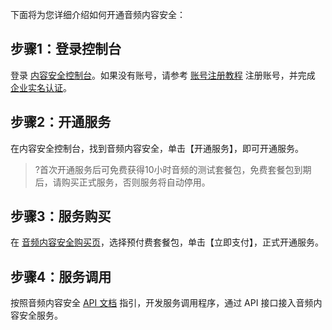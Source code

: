 下面将为您详细介绍如何开通音频内容安全：
## 步骤1：登录控制台
登录 [内容安全控制台](https://console.cloud.tencent.com/cms/audio)。如果没有账号，请参考 [账号注册教程](https://cloud.tencent.com/document/product/378/17985) 注册账号，并完成 [企业实名认证](https://cloud.tencent.com/document/product/378/10496)。

## 步骤2：开通服务
在内容安全控制台，找到音频内容安全，单击【开通服务】，即可开通服务。
>?首次开通服务后可免费获得10小时音频的测试套餐包，免费套餐包到期后，请购买正式服务，否则服务将自动停用。

## 步骤3：服务购买
在 [音频内容安全购买页](https://buy.cloud.tencent.com/cms?type=ams)，选择预付费套餐包，单击【立即支付】，正式开通服务。
## 步骤4：服务调用
按照音频内容安全 [API 文档](https://cloud.tencent.com/document/product/1219/46480) 指引，开发服务调用程序，通过 API 接口接入音频内容安全服务。

